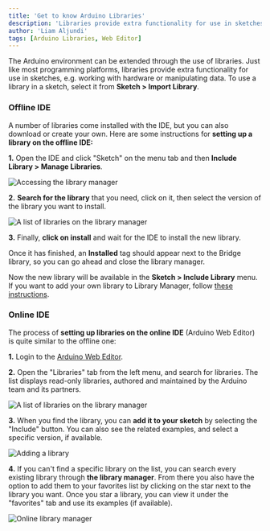 ```yaml
---
title: 'Get to know Arduino Libraries'
description: 'Libraries provide extra functionality for use in sketches, e.g. working with hardware or manipulating data.'
author: 'Liam Aljundi'
tags: [Arduino Libraries, Web Editor]
---
```


The Arduino environment can be extended through the use of libraries. Just like most programming platforms, libraries provide extra functionality for use in sketches, e.g. working with hardware or manipulating data. To use a library in a sketch, select it from **Sketch > Import Library**.

### Offline IDE

A number of libraries come installed with the IDE, but you can also download or create your own. Here are some instructions for **setting up a library on the offline IDE:**

**1.** Open the IDE and click "Sketch" on the menu tab and then **Include Library > Manage Libraries**.

![Accessing the library manager](./assets/LibraryManager_1.png)

**2.** **Search for the library** that you need, click on it, then select the version of the library you want to install.

![A list of libraries on the library manager](./assets/LibraryManager_2.png)

**3.** Finally, **click on install** and wait for the IDE to install the new library.

Once it has finished, an **Installed** tag should appear next to the Bridge library, so you can go ahead and close the library manager.

Now the new library will be available in the **Sketch > Include Library** menu. If you want to add your own library to Library Manager, follow [these instructions](https://github.com/arduino/library-registry#adding-a-library-to-library-manager).

### Online IDE

The process of **setting up libraries on the online IDE** (Arduino Web Editor) is quite similar to the offline one:

**1.** Login to the [Arduino Web Editor](https://create.arduino.cc/editor).

**2.** Open the "Libraries" tab from the left menu, and search for libraries. The list displays read-only libraries, authored and maintained by the Arduino team and its partners.

![A list of libraries on the library manager](./assets/SetUpOnlineIDE-01.png)

**3.** When you find the library, you can **add it to your sketch** by selecting the "Include" button. You can also see the related examples, and select a specific version, if available.

![Adding a library](./assets/SetUpOnlineIDE-02.png)

**4.** If you can't find a specific library on the list, you can search every existing library through **the library manager**. From there you also have the option to add them to your favorites list by clicking on the star next to the library you want. Once you star a library, you can view it under the "favorites" tab and use its examples (if available).

![Online library manager](./assets/SetUpOnlineIDE-03.png)

